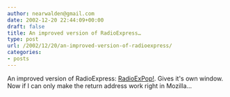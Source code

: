 ```yaml
---
author: nearwalden@gmail.com
date: 2002-12-20 22:44:09+00:00
draft: false
title: An improved version of RadioExpress…
type: post
url: /2002/12/20/an-improved-version-of-radioexpress/
categories:
- posts
---
```


An improved version of RadioExpress:  [RadioExPop!](//radiofreeblogistan.com/2002/10/30.html').  Gives it's own window.  Now if I can only make the return address work right in Mozilla…



